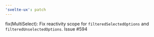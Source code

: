 ```yaml
---
'svelte-ux': patch
---
```


fix(MultiSelect): Fix reactivity scope for `filteredSelectedOptions` and `filteredUnselectedOptions`. Issue #594
